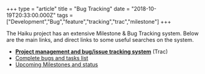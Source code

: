 +++
type = "article"
title = "Bug Tracking"
date = "2018-10-19T20:33:00.000Z"
tags = ["Development","Bug","feature","tracking","trac","milestone"]
+++

<p class="intro">The Haiku project has an extensive Milestone &amp; Bug Tracking system. Below are the main links, and direct links to some useful searches on the system.</p>

<ul>
<li><strong><a href="https://dev.haiku-os.org/wiki">Project management and bug/issue tracking system</a></strong> (Trac)</li>

<li><a href="https://dev.haiku-os.org/query?status=new&status=assigned&status=in-progress&status=reopened&group=priority">Complete bugs and tasks list</a></li>

<li><a href="https://dev.haiku-os.org/roadmap">Upcoming Milestones and status</a></li>

</ul>
